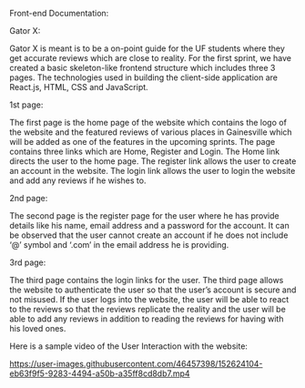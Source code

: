 Front-end Documentation:

Gator X:

Gator X is meant is to be a on-point guide for the UF students where they get accurate reviews which are close to reality. For the first sprint, we have created a basic skeleton-like frontend structure which includes three 3 pages. The technologies used in building the client-side application are React.js, HTML, CSS and JavaScript.

1st page:

The first page is the home page of the website which contains the logo of the website and the featured reviews of various places in Gainesville which will be added as one of the features in the upcoming sprints. The page contains three links which are Home, Register and Login. The Home link directs the user to the home page. The register link allows the user to create an account in the website. The login link allows the user to login the website and add any reviews if he wishes to. 

2nd page:

The second page is the register page for the user where he has provide details like his name, email address and a password for the account. It can be observed that the user cannot create an account if he does not include ‘@’ symbol and ‘.com’ in the email address he is providing.

3rd page:

The third page contains the login links for the user. The third page allows the website to authenticate the user so that the user’s account is secure and not misused. If the user logs into the website, the user will be able to react to the reviews so that the reviews replicate the reality and the user will be able to add any reviews in addition to reading the reviews for having with his loved ones.

Here is a sample video of the User Interaction with the website:

https://user-images.githubusercontent.com/46457398/152624104-eb63f9f5-9283-4494-a50b-a35ff8cd8db7.mp4

